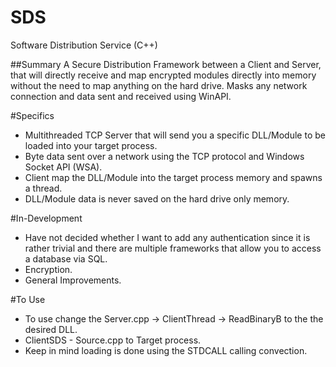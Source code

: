 # SDS
Software Distribution Service (C++)

##Summary
A Secure Distribution Framework between a Client and Server, that will directly receive and map encrypted modules directly into memory without the need to map anything on the hard drive. Masks any network connection and data sent and received using WinAPI. 

#Specifics
- Multithreaded TCP Server that will send you a specific DLL/Module to be loaded into your target process.
- Byte data sent over a network using the TCP protocol and Windows Socket API (WSA).
- Client map the DLL/Module into the target process memory and spawns a thread.
- DLL/Module data is never saved on the hard drive only memory.

#In-Development
- Have not decided whether I want to add any authentication since it is rather trivial and there are multiple frameworks that allow you to access a database via SQL.
- Encryption.
- General Improvements.
 
#To Use
- To use change the Server.cpp -> ClientThread -> ReadBinaryB to the the desired DLL.
- ClientSDS - Source.cpp to Target process.
- Keep in mind loading is done using the STDCALL calling convection.
